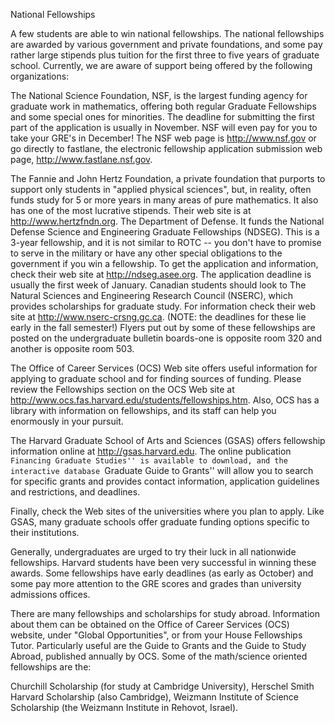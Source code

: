 National Fellowships

A few students are able to win national fellowships. The national fellowships are awarded by various government and private foundations, and some pay rather large stipends plus tuition for the first three to five years of graduate school. Currently, we are aware of support being offered by the following organizations:

The National Science Foundation, NSF, is the largest funding agency for graduate work in mathematics, offering both regular Graduate Fellowships and some special ones for minorities. The deadline for submitting the first part of the application is usually in November. NSF will even pay for you to take your GRE's in December!
The NSF web page is http://www.nsf.gov or go directly to fastlane, the electronic fellowship application submission web page, http://www.fastlane.nsf.gov.

The Fannie and John Hertz Foundation, a private foundation that purports to support only students in "applied physical sciences", but, in reality, often funds study for 5 or more years in many areas of pure mathematics. It also has one of the most lucrative stipends. Their web site is at http://www.hertzfndn.org.
The Department of Defense. It funds the National Defense Science and Engineering Graduate Fellowships (NDSEG). This is a 3-year fellowship, and it is not similar to ROTC -- you don't have to promise to serve in the military or have any other special obligations to the government if you win a fellowship. To get the application and information, check their web site at http://ndseg.asee.org. The application deadline is usually the first week of January.
Canadian students should look to The Natural Sciences and Engineering Research Council (NSERC), which provides scholarships for graduate study. For information check their web site at http://www.nserc-crsng.gc.ca. (NOTE: the deadlines for these lie early in the fall semester!)
Flyers put out by some of these fellowships are posted on the undergraduate bulletin boards-one is opposite room 320 and another is opposite room 503.

The Office of Career Services (OCS) Web site offers useful information for applying to graduate school and for finding sources of funding. Please review the Fellowships section on the OCS Web site at http://www.ocs.fas.harvard.edu/students/fellowships.htm. Also, OCS has a library with information on fellowships, and its staff can help you enormously in your pursuit.

The Harvard Graduate School of Arts and Sciences (GSAS) offers fellowship information online at http://gsas.harvard.edu. The online publication ``Financing Graduate Studies'' is available to download, and the interactive database ``Graduate Guide to Grants'' will allow you to search for specific grants and provides contact information, application guidelines and restrictions, and deadlines.

Finally, check the Web sites of the universities where you plan to apply. Like GSAS, many graduate schools offer graduate funding options specific to their institutions.

Generally, undergraduates are urged to try their luck in all nationwide fellowships. Harvard students have been very successful in winning these awards. Some fellowships have early deadlines (as early as October) and some pay more attention to the GRE scores and grades than university admissions offices.

There are many fellowships and scholarships for study abroad. Information about them can be obtained on the Office of Career Services (OCS) website, under "Global Opportunities", or from your House Fellowships Tutor. Particularly useful are the Guide to Grants and the Guide to Study Abroad, published annually by OCS. Some of the math/science oriented fellowships are the:

Churchill Scholarship (for study at Cambridge University),
Herschel Smith Harvard Scholarship (also Cambridge),
Weizmann Institute of Science Scholarship (the Weizmann Institute in Rehovot, Israel).
